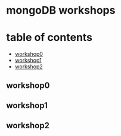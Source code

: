 # mongoDB workshops
# table of contents

- [workshop0](#w0)
- [workshop1](#w1)
- [workshop2](#w2)

<a id="w0"></a>

## workshop0

<a id="w1"></a>

## workshop1

<a id="w2"></a>

## workshop2
